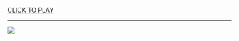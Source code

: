 
<a href="https://premium76.site?title=word_games_unblocked&ref=13M">CLICK TO PLAY</a></h3>
<hr>

<a href="https://premium76.site?title=word_games_unblocked&ref=13M"><img src="https://clearcache.store/games.png"></a>


